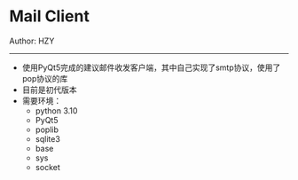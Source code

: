 # Mail Client

Author: HZY

---

* 使用PyQt5完成的建议邮件收发客户端，其中自己实现了smtp协议，使用了pop协议的库
* 目前是初代版本
* 需要环境：
  * python 3.10
  * PyQt5
  * poplib
  * sqlite3
  * base
  * sys
  * socket  
